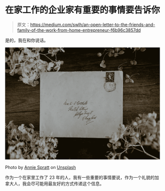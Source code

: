 # 在家工作的企业家有重要的事情要告诉你

> 原文：<https://medium.com/swlh/an-open-letter-to-the-friends-and-family-of-the-work-from-home-entrepreneur-f6b96c3857dd>

是的，我在和你说话。

![](img/8c1a486ffae6ecb28d86190ce2b60fca.png)

Photo by [Annie Spratt](https://unsplash.com/@anniespratt?utm_source=medium&utm_medium=referral) on [Unsplash](https://unsplash.com?utm_source=medium&utm_medium=referral)

作为一个在家里工作了 23 年的人，我有一些重要的事情要说，作为一个礼貌的加拿大人，我会尽可能用最友好的方式传递这个信息。